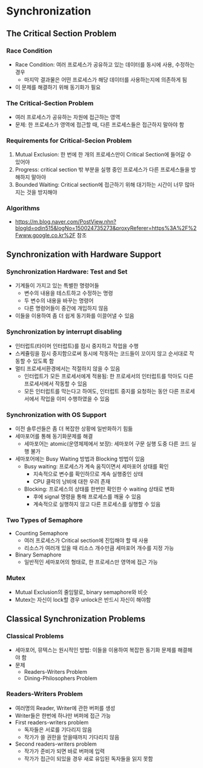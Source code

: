 # Synchronization
## The Critical Section Problem
### Race Condition
- Race Condition: 여러 프로세스가 공유하고 있는 데이터를 동시에 사용, 수정하는 경우
	- 마지막 결과물은 어떤 프로세스가 해당 데이터를 사용하는지에 의존하게 됨
- 이 문제를 해결하기 위해 동기화가 필요

### The Critical-Section Problem
- 여러 프로세스가 공유하는 자원에 접근하는 영역
- 문제: 한 프로세스가 영역에 접근할 때, 다른 프로세스들은 접근하지 말아야 함

### Requirements for Critical-Secion Problem
1. Mutual Exclusion: 한 번에 한 개의 프로세스만이 Critical Section에 들어갈 수 있어야
2. Progress: critical section 밖 부분을 실행 중인 프로세스가 다른 프로세스들을 방해하지 말아야
3. Bounded Waiting: Critical section에 접근하기 위해 대기하는 시간이 너무 많아지는 것을 방지해야

### Algorithms
- https://m.blog.naver.com/PostView.nhn?blogId=odin515&logNo=150024735273&proxyReferer=https%3A%2F%2Fwww.google.co.kr%2F 참조


## Synchronization with Hardware Support
### Synchronization Hardware: Test and Set
- 기계들이 가지고 있는 특별한 명령어들
	- 변수의 내용을 테스트하고 수정하는 명령
	- 두 변수의 내용을 바꾸는 명령어
	- 다른 명령어들이 중간에 개입하지 않음
- 이들을 이용하여 좀 더 쉽게 동기화를 이끌어낼 수 있음

### Synchronization by interrupt disabling
- 인터럽트(타이머 인터럽트)를 잠시 중지하고 작업을 수행
- 스케쥴링을 잠시 중지함으로써 동시에 작동하는 코드들이 꼬이지 않고 순서대로 작동할 수 있도록 함
- 멀티 프로세서환경에서는 적절하지 않을 수 있음
	- 인터럽트가 모든 프로세서에게 적용됨: 한 프로세서의 인터럽트를 막아도 다른 프로세서에서 작동할 수 있음
	- 모든 인터럽트를 막는다고 하여도, 인터럽트 중지를 요청하는 동안 다른 프로세서에서 작업을 이미 수행하였을 수 있음

### Synchronization with OS Support
- 이전 솔루션들은 좀 더 복잡한 상황에 일반화하기 힘듦
- 세마포어를 통해 동기화문제를 해결
	- 세마포어는 atomic(운영체제에서 보장): 세마포어 구문 실행 도중 다른 코드 실행 불가
- 세마포어에는 Busy Waiting 방법과 Blocking 방법이 있음
	- Busy waiting: 프로세스가 계속 움직이면서 세마포어 상태를 확인
		- 지속적으로 변수를 확인하므로 계속 실행중인 상태
		- CPU 클락의 낭비에 대한 우려 존재
	- Blocking: 프로세스의 상태를 한번만 확인한 수 waiting 상태로 변화
		- 후에 signal 명령을 통해 프로세스를 깨울 수 있음
		- 계속적으로 실행하지 않고 다른 프로세스를 실행할 수 있음

### Two Types of Semaphore
- Counting Semaphore
	- 여러 프로세스가 Critical section에 진입해야 할 때 사용
	- 리소스가 여러개 있을 때 리소스 개수만큼 세마포어 개수를 지정 가능
- Binary Semaphore
	- 일반적인 세마포어의 형태로, 한 프로세스만 영역에 접근 가능

### Mutex
- Mutual Exclusion의 줄임말로, binary semaphore와 비슷
- Mutex는 자신이 lock할 경우 unlock은 반드시 자신이 해야함

## Classical Synchronization Problems
### Classical Problems
- 세마포어, 뮤텍스는 원시적인 방법: 이들을 이용하여 복잡한 동기화 문제를 해결해야 함
- 문제
	- Readers-Writers Problem
	- Dining-Philosophers Problem

### Readers-Writers Problem
- 여러명의 Reader, Writer에 관한 버퍼를 생성
- Writer들은 한번에 하나만 버퍼에 접근 가능
- First readers-writers problem
	- 독자들은 서로를 기다리지 않음
	- 작가가 쓸 권한을 얻을때까지 기다리지 않음
- Second readers-writers problem
	- 작가가 준비가 되면 바로 버퍼에 입력
	- 작가가 접근이 되있을 경우 새로 유입된 독자들을 읽지 못함

